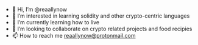 - 👋 Hi, I’m @reaallynow
- 👀 I’m interested in learning solidity and other crypto-centric languages
- 🌱 I’m currently learning how to live
- 💞️ I’m looking to collaborate on crypto related projects and food recipies
- 📫 How to reach me reaallynow@protonmail.com

<!---
reaallynow/reaallynow is a ✨ special ✨ repository because its `README.md` (this file) appears on your GitHub profile.
You can click the Preview link to take a look at your changes.
--->
